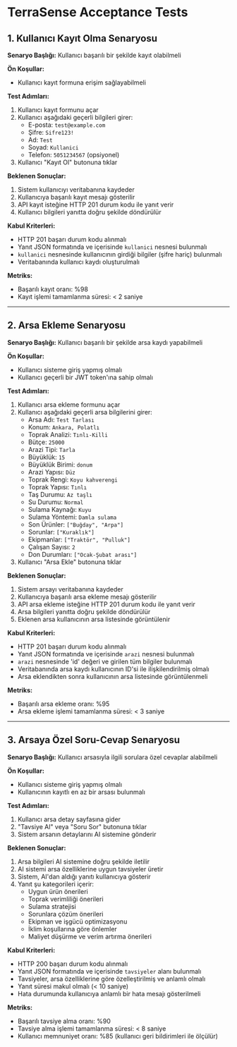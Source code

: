 # TerraSense Acceptance Tests

## 1. Kullanıcı Kayıt Olma Senaryosu

**Senaryo Başlığı:** Kullanıcı başarılı bir şekilde kayıt olabilmeli

**Ön Koşullar:**
- Kullanıcı kayıt formuna erişim sağlayabilmeli

**Test Adımları:**
1. Kullanıcı kayıt formunu açar
2. Kullanıcı aşağıdaki geçerli bilgileri girer:
   - E-posta: `test@example.com`
   - Şifre: `Sifre123!`
   - Ad: `Test`
   - Soyad: `Kullanici`
   - Telefon: `5051234567` (opsiyonel)
3. Kullanıcı "Kayıt Ol" butonuna tıklar

**Beklenen Sonuçlar:**
1. Sistem kullanıcıyı veritabanına kaydeder
2. Kullanıcıya başarılı kayıt mesajı gösterilir
3. API kayıt isteğine HTTP 201 durum kodu ile yanıt verir
4. Kullanıcı bilgileri yanıtta doğru şekilde döndürülür

**Kabul Kriterleri:**
- HTTP 201 başarı durum kodu alınmalı
- Yanıt JSON formatında ve içerisinde `kullanici` nesnesi bulunmalı
- `kullanici` nesnesinde kullanıcının girdiği bilgiler (şifre hariç) bulunmalı
- Veritabanında kullanıcı kaydı oluşturulmalı

**Metriks:**
- Başarılı kayıt oranı: %98
- Kayıt işlemi tamamlanma süresi: < 2 saniye

---

## 2. Arsa Ekleme Senaryosu

**Senaryo Başlığı:** Kullanıcı başarılı bir şekilde arsa kaydı yapabilmeli

**Ön Koşullar:**
- Kullanıcı sisteme giriş yapmış olmalı
- Kullanıcı geçerli bir JWT token'ına sahip olmalı

**Test Adımları:**
1. Kullanıcı arsa ekleme formunu açar
2. Kullanıcı aşağıdaki geçerli arsa bilgilerini girer:
   - Arsa Adı: `Test Tarlası`
   - Konum: `Ankara, Polatlı`
   - Toprak Analizi: `Tınlı-Killi`
   - Bütçe: `25000`
   - Arazi Tipi: `Tarla`
   - Büyüklük: `15`
   - Büyüklük Birimi: `donum`
   - Arazi Yapısı: `Düz`
   - Toprak Rengi: `Koyu kahverengi`
   - Toprak Yapısı: `Tınlı`
   - Taş Durumu: `Az taşlı`
   - Su Durumu: `Normal`
   - Sulama Kaynağı: `Kuyu`
   - Sulama Yöntemi: `Damla sulama`
   - Son Ürünler: `["Buğday", "Arpa"]`
   - Sorunlar: `["Kuraklık"]`
   - Ekipmanlar: `["Traktör", "Pulluk"]`
   - Çalışan Sayısı: `2`
   - Don Durumları: `["Ocak-Şubat arası"]`
3. Kullanıcı "Arsa Ekle" butonuna tıklar

**Beklenen Sonuçlar:**
1. Sistem arsayı veritabanına kaydeder
2. Kullanıcıya başarılı arsa ekleme mesajı gösterilir
3. API arsa ekleme isteğine HTTP 201 durum kodu ile yanıt verir
4. Arsa bilgileri yanıtta doğru şekilde döndürülür
5. Eklenen arsa kullanıcının arsa listesinde görüntülenir

**Kabul Kriterleri:**
- HTTP 201 başarı durum kodu alınmalı
- Yanıt JSON formatında ve içerisinde `arazi` nesnesi bulunmalı
- `arazi` nesnesinde 'id' değeri ve girilen tüm bilgiler bulunmalı
- Veritabanında arsa kaydı kullanıcının ID'si ile ilişkilendirilmiş olmalı
- Arsa eklendikten sonra kullanıcının arsa listesinde görüntülenmeli

**Metriks:**
- Başarılı arsa ekleme oranı: %95
- Arsa ekleme işlemi tamamlanma süresi: < 3 saniye

---

## 3. Arsaya Özel Soru-Cevap Senaryosu

**Senaryo Başlığı:** Kullanıcı arsasıyla ilgili sorulara özel cevaplar alabilmeli

**Ön Koşullar:**
- Kullanıcı sisteme giriş yapmış olmalı
- Kullanıcının kayıtlı en az bir arsası bulunmalı

**Test Adımları:**
1. Kullanıcı arsa detay sayfasına gider
2. "Tavsiye Al" veya "Soru Sor" butonuna tıklar
3. Sistem arsanın detaylarını AI sistemine gönderir

**Beklenen Sonuçlar:**
1. Arsa bilgileri AI sistemine doğru şekilde iletilir
2. AI sistemi arsa özelliklerine uygun tavsiyeler üretir
3. Sistem, AI'dan aldığı yanıtı kullanıcıya gösterir
4. Yanıt şu kategorileri içerir:
   - Uygun ürün önerileri
   - Toprak verimliliği önerileri
   - Sulama stratejisi
   - Sorunlara çözüm önerileri
   - Ekipman ve işgücü optimizasyonu
   - İklim koşullarına göre önlemler
   - Maliyet düşürme ve verim artırma önerileri

**Kabul Kriterleri:**
- HTTP 200 başarı durum kodu alınmalı
- Yanıt JSON formatında ve içerisinde `tavsiyeler` alanı bulunmalı
- Tavsiyeler, arsa özelliklerine göre özelleştirilmiş ve anlamlı olmalı
- Yanıt süresi makul olmalı (< 10 saniye)
- Hata durumunda kullanıcıya anlamlı bir hata mesajı gösterilmeli

**Metriks:**
- Başarılı tavsiye alma oranı: %90
- Tavsiye alma işlemi tamamlanma süresi: < 8 saniye
- Kullanıcı memnuniyet oranı: %85 (kullanıcı geri bildirimleri ile ölçülür) 